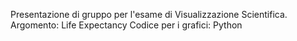 Presentazione di gruppo per l'esame di Visualizzazione Scientifica.
Argomento: Life Expectancy
Codice per i grafici: Python
